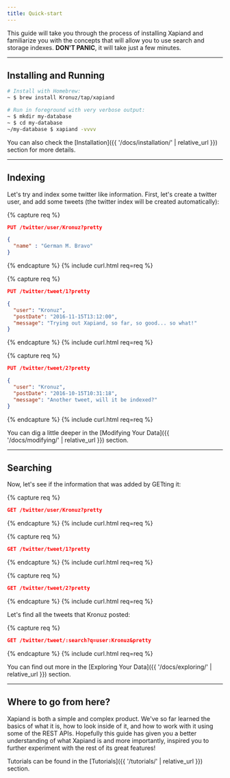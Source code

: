 ```yaml
---
title: Quick-start
---
```


This guide will take you through the process of installing Xapiand and
familiarize you with the concepts that will allow you to use search and
storage indexes. **DON'T PANIC**, it will take just a few minutes.

---

## Installing and Running

```sh
# Install with Homebrew:
~ $ brew install Kronuz/tap/xapiand

# Run in foreground with very verbose output:
~ $ mkdir my-database
~ $ cd my-database
~/my-database $ xapiand -vvvv
```

You can also check the [Installation]({{ '/docs/installation/' | relative_url }})
section for more details.

---

## Indexing

Let's try and index some twitter like information. First, let's create a
twitter user, and add some tweets (the twitter index will be created
automatically):

{% capture req %}
```json
PUT /twitter/user/Kronuz?pretty

{
  "name" : "German M. Bravo"
}
```
{% endcapture %}
{% include curl.html req=req %}


{% capture req %}
```json
PUT /twitter/tweet/1?pretty

{
  "user": "Kronuz",
  "postDate": "2016-11-15T13:12:00",
  "message": "Trying out Xapiand, so far, so good... so what!"
}
```
{% endcapture %}
{% include curl.html req=req %}


{% capture req %}
```json
PUT /twitter/tweet/2?pretty

{
  "user": "Kronuz",
  "postDate": "2016-10-15T10:31:18",
  "message": "Another tweet, will it be indexed?"
}
```
{% endcapture %}
{% include curl.html req=req %}

You can dig a little deeper in the [Modifying Your Data]({{ '/docs/modifying/' | relative_url }}) section.

---

## Searching

Now, let's see if the information that was added by GETting it:

{% capture req %}
```json
GET /twitter/user/Kronuz?pretty
```
{% endcapture %}
{% include curl.html req=req %}

{% capture req %}
```json
GET /twitter/tweet/1?pretty
```
{% endcapture %}
{% include curl.html req=req %}

{% capture req %}
```json
GET /twitter/tweet/2?pretty
```
{% endcapture %}
{% include curl.html req=req %}

Let's find all the tweets that Kronuz posted:

{% capture req %}
```json
GET /twitter/tweet/:search?q=user:Kronuz&pretty
```
{% endcapture %}
{% include curl.html req=req %}

You can find out more in the [Exploring Your Data]({{ '/docs/exploring/' | relative_url }}) section.

---

## Where to go from here?

Xapiand is both a simple and complex product. We've so far learned the basics
of what it is, how to look inside of it, and how to work with it using some of
the REST APIs. Hopefully this guide has given you a better understanding of
what Xapiand is and more importantly, inspired you to further experiment with
the rest of its great features!

Tutorials can be found in the [Tutorials]({{ '/tutorials/' | relative_url }})
section.
